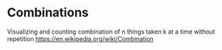 # Combinations

Visualizing and counting combination of n things taken k at a time without repetition
https://en.wikipedia.org/wiki/Combination
